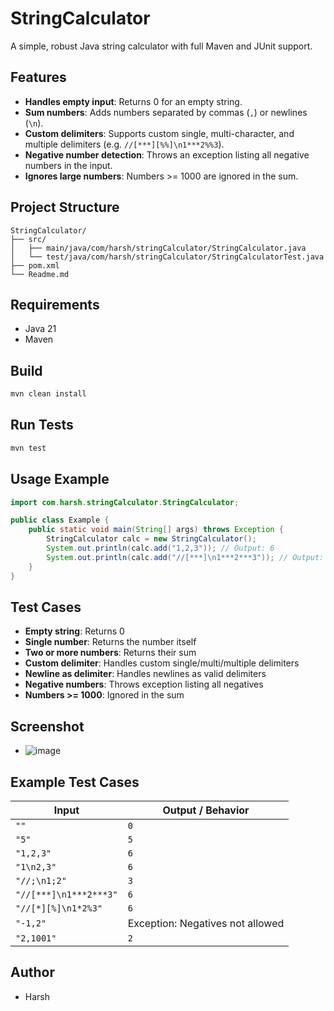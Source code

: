 # StringCalculator

A simple, robust Java string calculator with full Maven and JUnit support.

## Features

-  **Handles empty input**: Returns 0 for an empty string.
-  **Sum numbers**: Adds numbers separated by commas (`,`) or newlines (`\n`).
-  **Custom delimiters**: Supports custom single, multi-character, and multiple delimiters (e.g. `//[***][%%]\n1***2%%3`).
-  **Negative number detection**: Throws an exception listing all negative numbers in the input.
-  **Ignores large numbers**: Numbers >= 1000 are ignored in the sum.

## Project Structure

```
StringCalculator/
├── src/
│   ├── main/java/com/harsh/stringCalculator/StringCalculator.java
│   └── test/java/com/harsh/stringCalculator/StringCalculatorTest.java
├── pom.xml
└── Readme.md
```

## Requirements

- Java 21
- Maven

## Build

```sh
mvn clean install
```

## Run Tests

```sh
mvn test
```

## Usage Example

```java
import com.harsh.stringCalculator.StringCalculator;

public class Example {
    public static void main(String[] args) throws Exception {
        StringCalculator calc = new StringCalculator();
        System.out.println(calc.add("1,2,3")); // Output: 6
        System.out.println(calc.add("//[***]\n1***2***3")); // Output: 6
    }
}
```

## Test Cases

-  **Empty string**: Returns 0
-  **Single number**: Returns the number itself
-  **Two or more numbers**: Returns their sum
-  **Custom delimiter**: Handles custom single/multi/multiple delimiters
-  **Newline as delimiter**: Handles newlines as valid delimiters
-  **Negative numbers**: Throws exception listing all negatives
-  **Numbers >= 1000**: Ignored in the sum

## Screenshot 
- ![image](https://github.com/user-attachments/assets/eef0dea2-162e-4074-a5be-d19103db0c24)

##  Example Test Cases

| Input                  | Output / Behavior                |
| ---------------------- | -------------------------------- |
| `""`                   | `0`                              |
| `"5"`                  | `5`                              |
| `"1,2,3"`              | `6`                              |
| `"1\n2,3"`             | `6`                              |
| `"//;\n1;2"`           | `3`                              |
| `"//[***]\n1***2***3"` | `6`                              |
| `"//[*][%]\n1*2%3"`    | `6`                              |
| `"-1,2"`               | Exception: Negatives not allowed |
| `"2,1001"`             | `2`                              |

## Author

- Harsh
